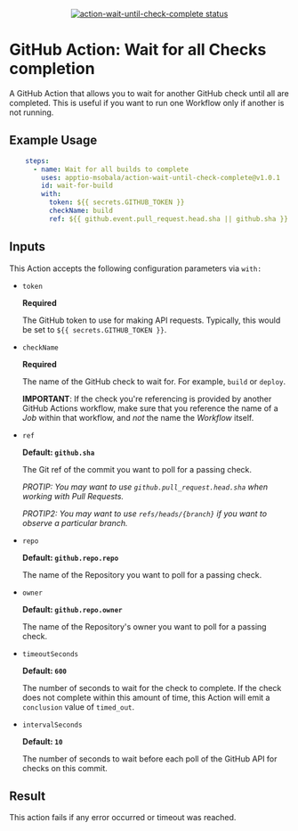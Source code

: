 <p align="center">
  <a href="https://github.com/apptio-msobala/action-wait-until-check-complete/actions"><img alt="action-wait-until-check-complete status" src="https://github.com/apptio-msobala/action-wait-until-check-complete/workflows/build-test/badge.svg"></a>
</p>

# GitHub Action: Wait for all Checks completion

A GitHub Action that allows you to wait for another GitHub check until all are completed. This is useful if you want to run one Workflow only if another is not running.

## Example Usage

```yaml
    steps:
      - name: Wait for all builds to complete
        uses: apptio-msobala/action-wait-until-check-complete@v1.0.1
        id: wait-for-build
        with:
          token: ${{ secrets.GITHUB_TOKEN }}
          checkName: build
          ref: ${{ github.event.pull_request.head.sha || github.sha }}

```
## Inputs

This Action accepts the following configuration parameters via `with:`

- `token`

  **Required**
  
  The GitHub token to use for making API requests. Typically, this would be set to `${{ secrets.GITHUB_TOKEN }}`.
  
- `checkName`

  **Required**
  
  The name of the GitHub check to wait for. For example, `build` or `deploy`.

  **IMPORTANT**: If the check you're referencing is provided by another GitHub Actions workflow, make sure that you reference the name of a _Job_ within that workflow, and _not_ the name the _Workflow_ itself.

- `ref`

  **Default: `github.sha`**
  
  The Git ref of the commit you want to poll for a passing check.
  
  *PROTIP: You may want to use `github.pull_request.head.sha` when working with Pull Requests.*
 
  *PROTIP2: You may want to use `refs/heads/{branch}` if you want to observe a particular branch.*
  
- `repo`

  **Default: `github.repo.repo`**
  
  The name of the Repository you want to poll for a passing check.

- `owner`

  **Default: `github.repo.owner`**
  
  The name of the Repository's owner you want to poll for a passing check.

- `timeoutSeconds`

  **Default: `600`**

  The number of seconds to wait for the check to complete. If the check does not complete within this amount of time, this Action will emit a `conclusion` value of `timed_out`.
  
- `intervalSeconds`

  **Default: `10`**

  The number of seconds to wait before each poll of the GitHub API for checks on this commit.

## Result

This action fails if any error occurred or timeout was reached.